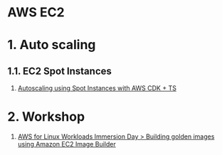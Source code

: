 <h1>AWS EC2</h1>

# 1. Auto scaling

## 1.1. EC2 Spot Instances

1. [Autoscaling using Spot Instances with AWS CDK + TS](https://dev.to/aws-builders/autoscaling-using-spot-instances-with-aws-cdk-ts-4hgh)

# 2. Workshop

1. [AWS for Linux Workloads Immersion Day > Building golden images using Amazon EC2 Image Builder](https://catalog.us-east-1.prod.workshops.aws/workshops/a8e9c6a6-0ba9-48a7-a90d-378a440ab8ba/en-US/100-ec2-ib)